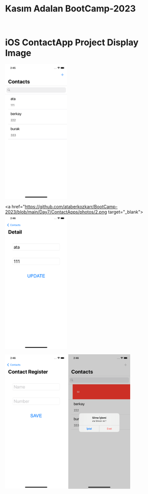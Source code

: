 # Kasım Adalan BootCamp-2023 
</br>

# iOS ContactApp Project Display Image
<p>
<a href="https://github.com/ataberkozkarr/BootCamp-2023/blob/main/Day7/ContactApps/photos/1.png" target="_blank">
<img src="https://github.com/ataberkozkarr/BootCamp-2023/blob/main/Day7/ContactApps/photos/1.png" width="200" style="max-width:100%;"></a>
    
<a href="https://github.com/ataberkozkarr/BootCamp-2023/blob/main/Day7/ContactApps/photos/2.png target="_blank">
<img src="https://github.com/ataberkozkarr/BootCamp-2023/blob/main/Day7/ContactApps/photos/2.png" width="200" style="max-width:100%;"></a>

<a href="https://github.com/ataberkozkarr/BootCamp-2023/blob/main/Day7/ContactApps/photos/3.png" target="_blank">
<img src="https://github.com/ataberkozkarr/BootCamp-2023/blob/main/Day7/ContactApps/photos/3.png" width="200" style="max-width:100%;"></a>

<a href="https://github.com/ataberkozkarr/BootCamp-2023/blob/main/Day7/ContactApps/photos/4.png" target="_blank">
<img src="https://github.com/ataberkozkarr/BootCamp-2023/blob/main/Day7/ContactApps/photos/4.png" width="200" style="max-width:100%;"></a>

